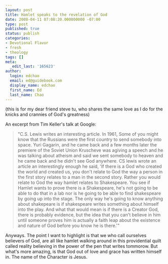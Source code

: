 ```yaml
---
layout: post
title: Hamlet speaks to the revelation of God
date: 2008-04-11 07:08:20.000000000 -07:00
type: post
published: true
status: publish
categories:
- Devotional Flavor
- fresh
- theology
tags: []
meta:
  _edit_last: '165623'
author:
  login: edchao
  email: ed@guidebook.com
  display_name: edchao
  first_name: Ed
  last_name: Chao
---
```

<p>(this is for my dear friend steve tu, who shares the same love as I do for the knicks and crannies of God's greatness)</p>
<p>An excerpt from Tim Keller's talk at Google:</p>
<blockquote><p>"C.S. Lewis writes an interesting article. In 1961, Some of you might know that the Russians were the first country to send somebody into space. Yuri Gagarin, and he came back and a few months later the premiere of the Soviet Union Kruscheve was agiving a speech and he was talking about atheism and said we sent somebody to heaven and he came back and he didn't see God anywhere.  CS lewis wrote an article an interestingly enough he said, 'If there is a God who created the world and created us, you don't relate to God the way a person in the first story relates to a man in the second story.  Rather you would relate to God the way hamlet relates to Shakespeare.  You see if Hamlet wants to prove there is a Shakespeare, he's not going to be able to do that in a lab nor is he going to be able to find shakespeare by going up into the stage. The only way he's going to know anything about shakepeare is if shakespeare writes something about himself into the play.  And what that would mean is if there is a Creator God, there is probably evidence, but the idea that you can't believe in him until someone proves him is actually a faith leap about the existence and nature of God before you know he is there.'"</p></blockquote>
<p>Anyways. The point I want to highlight is that we who call ourselves believers of God, are all like hamlet walking around in this providential quilt called reality believing in the power of the pen that writes tommorow.  But what's more amazing, is that God out of love and grace has written himself in.  The name of the Character is Jesus.</p>
